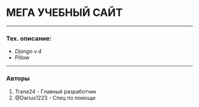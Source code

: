 # МЕГА УЧЕБНЫЙ САЙТ

---

### Тех. описание:

- *Django v.4*
- Pillow
---

### Авторы

1. Trane24 - Главный разработчик
2. @Darius1223 - Спец по помощи
